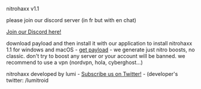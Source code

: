 
<html>
  <head>
<p>nitrohaxx v1.1</p>
   <p>please join our discord server (in fr but with en chat)</p>
    <p><a href="https://disboard.org/fr/server/864486017453391882">Join our Discord here!</a></p>
     <p>download payload and then install it with our application to install nitrohaxx 1.1 for windows and macOS - <a href="https://www.youtube.com/watch?v=dQw4w9WgXcQ">get payload</a> - we generate just nitro boosts, no classic. don't try to boost any server or your account will be banned. we recommend to use a vpn (nordvpn, hola, cyberghost...)</p>
  </head>
                                                                                               
  <body>
    <p>nitrohaxx developed by lumi - <a href="https://twitter.com/nitrohaxx">Subscribe us on Twitter!</a> - (developer's twitter: /lumitroid</p>
  </body>                                                                    
</html>           

